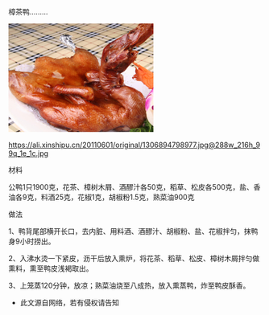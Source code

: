 樟茶鸭.........


![樟茶鸭](https://github.com/ywangnccu/ywang/blob/main/images/CamphorTeaDuck.jpg)

https://ali.xinshipu.cn/20110601/original/1306894798977.jpg@288w_216h_99q_1e_1c.jpg

材料

公鸭1只1900克，花茶、樟树木屑、酒醪汁各50克，稻草、松皮各500克，盐、香油各9克，料酒25克，花椒1克，胡椒粉1.5克，熟菜油900克

做法

1、鸭背尾部横开长口，去内脏、用料酒、酒醪汁、胡椒粉、盐、花椒拌匀，抹鸭身9小时捞出。

2、入沸水烫一下紧皮，沥干后放入熏炉，将花茶、稻草、松皮、樟树木屑拌匀做熏料，熏至鸭皮浅褐取出。

3、上笼蒸120分钟，放凉；熟菜油烧至八成热，放入熏蒸鸭，炸至鸭皮酥香。


- 此文源自网络，若有侵权请告知

